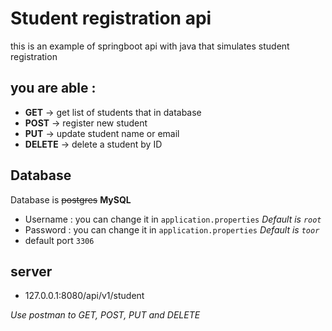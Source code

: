 # Student registration api

this is an example of springboot api with java that simulates student registration
## you are able :
- **GET**    -> get list of students that in database
- **POST**   -> register new student
- **PUT**    -> update student name or email
- **DELETE** -> delete a student by ID

## Database
Database is ~~postgres~~ **MySQL**
- Username : you can change it in `application.properties` *Default is `root`*
- Password : you can change it in `application.properties` *Default is `toor`*
- default port `3306`

## server
- 127.0.0.1:8080/api/v1/student

*Use postman to GET, POST, PUT and DELETE*
